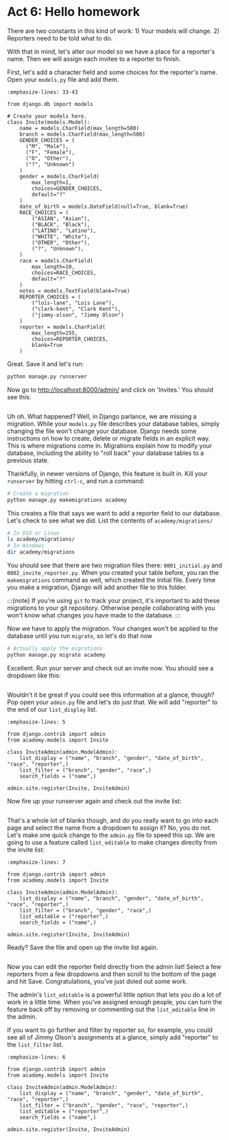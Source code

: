 ```{include} _templates/nav.html
```

# Act 6: Hello homework

There are two constants in this kind of work: 1) Your models will change. 2) Reporters need to be told what to do.

With that in mind, let's alter our model so we have a place for a reporter's name. Then we will assign each invitee to a reporter to finish.

First, let's add a character field and some choices for the reporter's name. Open your `models.py` file and add them.

```{code-block} python
:emphasize-lines: 33-43

from django.db import models

# Create your models here.
class Invite(models.Model):
    name = models.CharField(max_length=500)
    branch = models.CharField(max_length=500)
    GENDER_CHOICES = (
      ("M", "Male"),
      ("F", "Female"),
      ("O", "Other"),
      ("?", "Unknown")
    )
    gender = models.CharField(
        max_length=1,
        choices=GENDER_CHOICES,
        default="?"
    )
    date_of_birth = models.DateField(null=True, blank=True)
    RACE_CHOICES = (
        ("ASIAN", "Asian"),
        ("BLACK", "Black"),
        ("LATINO", "Latino"),
        ("WHITE", "White"),
        ("OTHER", "Other"),
        ("?", "Unknown"),
    )
    race = models.CharField(
        max_length=10,
        choices=RACE_CHOICES,
        default="?"
    )
    notes = models.TextField(blank=True)
    REPORTER_CHOICES = (
        ("lois-lane", "Lois Lane"),
        ("clark-kent", "Clark Kent"),
        ("jimmy-olson", "Jimmy Olson")
    )
    reporter = models.CharField(
        max_length=255,
        choices=REPORTER_CHOICES,
        blank=True
    )
```

Great. Save it and let's run:

```bash
python manage.py runserver
```

Now go to [http://localhost:8000/admin/](http://localhost:8000/admin/) and click on 'Invites.' You should see this:

```{image} /_static/hello-newsroom-nomigrationerror.png
```

Uh oh. What happened? Well, in Django parlance, we are missing a migration. While your `models.py` file describes your database tables, simply changing the file won't change your database. Django needs some instructions on how to create, delete or migrate fields in an explicit way. This is where migrations come in. Migrations explain how to modify your database, including the ability to "roll back" your database tables to a previous state.

Thankfully, in newer versions of Django, this feature is built in. Kill your `runserver` by hitting `ctrl-c`, and run a command:

```bash
# Create a migration
python manage.py makemigrations academy
```

This creates a file that says we want to add a reporter field to our database.  Let's check to see what we did. List the contents of `academy/migrations/`

```bash
# In OSX or Linux
ls academy/migrations/
# In Windows
dir academy/migrations
```

You should see that there are two migration files there: `0001_initial.py` and `0002_invite_reporter.py`. When you created your table before, you ran the `makemigrations` command as well, which created the initial file. Every time you make a migration, Django will add another file to this folder.

:::{note}
If you're using `git` to track your project, it's important to add these migrations to your git repository. Otherwise people collaborating with you won't know what changes you have made to the database.
:::

Now we have to apply the migration. Your changes won't be applied to the database until you run `migrate`, so let's do that now

```bash
# Actually apply the migrations
python manage.py migrate academy
```

Excellent. Run your server and check out an invite now. You should see a dropdown like this:

```{image} /_static/hello-newsroom-reporter.png
```

Wouldn't it be great if you could see this information at a glance, though? Pop open your `admin.py` file and let's do just that. We will add "reporter" to the end of our `list_display` list.

```{code-block} python
:emphasize-lines: 5

from django.contrib import admin
from academy.models import Invite

class InviteAdmin(admin.ModelAdmin):
    list_display = ("name", "branch", "gender", "date_of_birth", "race", "reporter",)
    list_filter = ("branch", "gender", "race",)
    search_fields = ("name",)

admin.site.register(Invite, InviteAdmin)
```

Now fire up your runserver again and check out the invite list:

```{image} /_static/hello-newsroom-nones.png
```

That's a whole lot of blanks though, and do you really want to go into each page and select the name from a dropdown to assign it? No, you do not. Let's make one quick change to the `admin.py` file to speed this up. We are going to use a feature called `list_editable` to make changes directly from the invite list:

```{code-block} python
:emphasize-lines: 7

from django.contrib import admin
from academy.models import Invite

class InviteAdmin(admin.ModelAdmin):
    list_display = ("name", "branch", "gender", "date_of_birth", "race", "reporter",)
    list_filter = ("branch", "gender", "race",)
    list_editable = ("reporter",)
    search_fields = ("name",)

admin.site.register(Invite, InviteAdmin)
```

Ready? Save the file and open up the invite list again.

```{image} /_static/hello-newsroom-list-editable.png
```

Now you can edit the reporter field directly from the admin list! Select a few reporters from a few dropdowns and then scroll to the bottom of the page and hit Save. Congratulations, you've just doled out some work.

The admin's `list_editable` is a powerful little option that lets you do a lot of work in a little time. When you've assigned enough people, you can turn the feature back off by removing or commenting out the `list_editable` line in the admin.

If you want to go further and filter by reporter so, for example, you could see all of Jimmy Olson's assignments at a glance, simply add "reporter" to the `list_filter` list.

```{code-block} python
:emphasize-lines: 6

from django.contrib import admin
from academy.models import Invite

class InviteAdmin(admin.ModelAdmin):
    list_display = ("name", "branch", "gender", "date_of_birth", "race", "reporter",)
    list_filter = ("branch", "gender", "race", "reporter",)
    list_editable = ("reporter",)
    search_fields = ("name",)

admin.site.register(Invite, InviteAdmin)
```